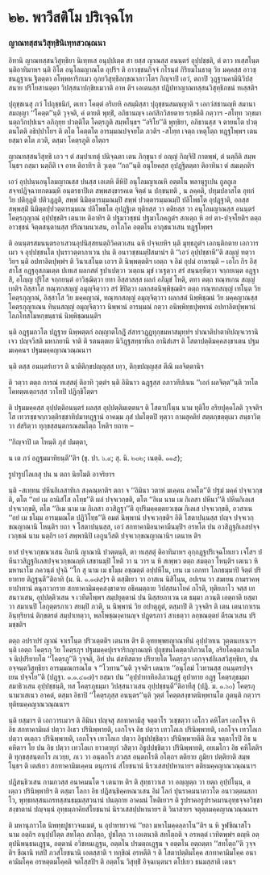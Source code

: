 <h1>๒๒. พาวีสติโม ปริเจฺฉโท</h1>
<h3>ญาณทสฺสนวิสุทฺธินิเทฺทสวณฺณนา</h3>
<p> อิทานิ  ญาณทสฺสนวิสุทฺธิยา นิเทฺทเส อนุปฺปเตฺต สา ยสฺส ญาณสฺส อนนฺตรํ อุปฺปชฺชติ, ตํ ตาว ทเสฺสโนฺต นฺติอาทิมาหฯ นฺติ อิโต อนุโลมญาณโต อุปริฯ ติ อาวชฺชนกิจฺจํ กโรนฺตํ กิริยมโนธาตุ วิย มคฺคสฺส อาวชฺชนฎฺฐาเน ฐิตตฺตา อโพฺพหาริกเมว อุภยวิสุทฺธิลกฺขณาภาวโตฯ กิญฺจาปิ เอวํ, ตถาปิ วุฎฺฐานคามินิวิปสฺสนาย ปริโยสานตฺตา วิปสฺสนาปกฺขิยเมวาติ อาห ติฯ เอเตนสฺส ปฎิปทาญาณทสฺสนวิสุทฺธิภชนํ ทเสฺสติฯ</p>


<p> ปุถุชฺชเนสุ  ภวํ โปถุชฺชนิกํ, ตเทว โคตฺตํ อริเยหิ อสมฺมิสฺสา ปุถุชฺชนสมญฺญาติ ฯ เอกวํสชานญฺหิ สมานา สมญฺญา ‘‘โคตฺต’’นฺติ วุจฺจติ, คํ ตายติ พุทฺธิํ, อภิธานญฺจ เอกํสิกวิสยตาย รกฺขตีติ กตฺวาฯ -สโทฺท วกฺขมานตฺถวิกปฺปเนฯ อภิภุยฺย ปวตฺติโต โคตฺรภูติ สมฺพโนฺธฯ  ‘‘อริโย’’ติ พุทฺธิยา, อภิธานสฺส จ ตายนโต ปวตฺตนโตติ อธิปฺปาโยฯ ติ ตโต โคตฺตโต อารมฺมณปจฺจยโต ภวติฯ -สโทฺท เจตฺถ เหตุโตฺถ ทฎฺฐโพฺพฯ เตน ยสฺมา ตโต ภวติ, ตสฺมา โคตฺรภูติ อโตฺถฯ</p>


<p> ญาณทสฺสนวิสุทฺธิ เอว ฯ ตํ สมฺปาเทตุํ ปนิจฺฉตา เตน ภิกฺขุนา ยํ อญฺญํ กิญฺจิปิ กาตพฺพํ, ตํ นตฺถีติ สมฺพโนฺธฯ กสฺมา นตฺถีติ เจ อาห ติอาทิฯ ติ วุเตฺต ‘‘กถ’’นฺติ อนุโยคสฺส อุปฎฺฐิตตฺตา ติอาทินา ตํ สมเตฺถติฯ</p>


<p> เอวํ อุปฺปนฺนอนุโลมญาณสฺส ปนสฺส เอเตหิ ตีหิปิ อนุโลมญาเณหิ อตฺตโน พลานุรูเปน ถูลถูเล สจฺจปฎิจฺฉาทกตมมฺหิ อนฺตรธาปิเต สพฺพสงฺขารคเต จิตฺตํ น ปกฺขนฺทติ , น ลคฺคติ, ปทุมปลาสโต อุทกํ วิย ปติกุฎติ ปติวฎฺฎติ, สพฺพํ นิมิตฺตารมฺมณมฺปิ สพฺพํ ปวตฺตารมฺมณมฺปิ ปลิโพธโต อุปฎฺฐาติ, อถสฺส สพฺพสฺมิํ นิมิตฺตปฺปวตฺตารมฺมเณ ปลิโพธโต อุปฎฺฐิเต ทุติยสฺส วา ตติยสฺส วา อนุโลมญาณสฺส อนนฺตรํ โคตฺรภุญาณํ อุปฺปชฺชติฯ เตนาห ติอาทิฯ ติ ปฐมาวชฺชนํ ปฐมาโภคภูตํฯ สกเตฺถ หิ อยํ ตา-ปจฺจโยติฯ ตตฺถ อาวชฺชนํ จิตฺตสนฺตานสฺส ปริณามนวเสน, อาโภโค อตฺตโน อาภุชนวเสน ทฎฺฐโพฺพฯ</p>


<p> ติ  อนนฺตรสมนนฺตรอาเสวนอุปนิสฺสยนตฺถิวิคตวเสน ฉหิ ปจฺจเยหิฯ นฺติ มุทฺธภูตํฯ เอกนฺติกตาย เอกวารเมว จ อุปฺปชฺชนโต ปุนราวตฺตาภาเวน ปน ติ อนาวชฺชนมฺปิสมานํฯ ติ ‘‘เอวํ อุปฺปชฺชาหี’’ติ สญฺญํ ทตฺวา วิยฯ นฺติ อปทาลิตปุพฺพํฯ ติ วินาเสโนฺต เอวฯ ติ นิพฺพตฺตติฯ เอตฺถ จ อิมํ อุปมํ อาหรนฺติ – เอโก กิร อิสฺสาโส อฎฺฐอุสภมเตฺต ปเทเส ผลกสตํ ฐปาเปตฺวา วเตฺถน มุขํ เวเฐตฺวา สรํ สนฺนยฺหิตฺวา จกฺกยเนฺต อฎฺฐาสิ, อโญฺญ ปุริโส จกฺกยนฺตํ อาวิชฺฌิตฺวา ยทา อิสฺสาสสฺส ผลกํ อภิมุขํ โหติ, ตทา ตตฺถ ทณฺฑเกน สญฺญํ เทติฯ อิสฺสาโส ทณฺฑกสญฺญํ อมุญฺจิตฺวาว สรํ ขิปิตฺวา ผลกสตนิพฺพิชฺฌติฯ ตตฺถ ทณฺฑกสญฺญํ เทโนฺต วิย โคตฺรภุญาณํ, อิสฺสาโส วิย มคฺคญาณํ, ทณฺฑกสญฺญํ อมุญฺจิตฺวาว ผลกสตํ นิพฺพิชฺฌนํ วิย มคฺคญาณสฺส โคตฺรภุญาเณน ทินฺนสญฺญํ อมุญฺจิตฺวาว นิพฺพานํ อารมฺมณํ กตฺวา อนิพฺพิทฺธปุพฺพานํ อปทาลิตปุพฺพานํ โลภโทสโมหกฺขนฺธานํ นิพฺพิชฺฌนนฺติฯ</p>


<p> นฺติ อฎฺฐมภวโต ปฎฺฐาย นิพฺพตฺตกํ อญฺญาตโกฎิํ สํสารวฎฺฎทุกฺขมหาสมุทฺทํฯ ปาณาติปาตาทิปญฺจเวรานิ เจว ปญฺจวีสติ มหาภยานิ จาติ ติ รตนตฺตเย นิวิฎฺฐสทฺธาทิเก อานิสํเสฯ ติ โสตาปตฺติมคฺคสงฺขาเตน ปฐมมเคฺคนฯ ปฐมมคฺคญาณวณฺณนาฯ</p>


<p> นฺติ ตสฺส อนนฺตรํเยวฯ ติ นาติติกฺขปญฺญสฺส เทฺว, ติกฺขปญฺญสฺส ตีณิ ผลจิตฺตานิฯ</p>


<p>    ติ วตฺวา ตตฺถ การณํ ทเสฺสตุํ ติอาทิ วุตฺตํฯ นฺติ อิมินาว ฉฎฺฐสฺส อภาวทีปเนน ‘‘เอกํ ผลจิตฺต’’นฺติ วทโต โคทตฺตเตฺถรสฺส วาโทปิ ปฎิกฺขิโตฺตฯ</p>


<p> ติ ปฐมมคฺคสฺส อุปฺปตฺติอนนฺตรํ ผลสฺส อุปฺปตฺติมเตฺตนฯ ติ โสตาปโนฺน นาม ทุติโย อริยปุคฺคโลติ วุจฺจติฯ โส เทวรชฺชจกฺกวตฺติรชฺชาทิปมาทฎฺฐานํ อาคมฺม ภุสํ ปมโตฺตปิ หุตฺวา กามสุคติยํ สตฺตกฺขตฺตุเมว สนฺธาวิตฺวา สํสริตฺวา ทุกฺขสฺสนฺตกรณสมโตฺถ โหติฯ ยถาห –</p>


<p>
‘‘กิญฺจาปิ เต โหนฺติ ภุสํ ปมตฺตา,  
  
น เต ภวํ อฎฺฐมมาทิยนฺตี’’ติฯ (ขุ. ปา. ๖.๙; สุ. นิ. ๒๓๒; เนตฺติ. ๑๑๕);  
</p>
  
<p>รูปารูปโลเกสุ ปน น ตถา นิยโมติ อาจริยาฯ</p>


<p> นฺติ -สเทฺทน ปหีนกิเลสาทิเก สงฺคณฺหาติฯ ตถา จ ‘‘อิมินา วตาหํ มเคฺคน อาคโต’’ติ ปฐมํ มคฺคํ ปจฺจเวกฺขติ, ตโต ‘‘อยํ เม อานิสํโส ลโทฺธ’’ติ ผลํ ปจฺจเวกฺขติ, ตโต ‘‘อิเม นาม เม กิเลสา ปหีนา’’ติ ปหีนกิเลเส ปจฺจเวกฺขติ, ตโต ‘‘อิเม นาม เม กิเลสา อวสิฎฺฐา’’ติ อุปริมคฺคตฺตยวเชฺฌ กิเลเส ปจฺจเวกฺขติ, อวสาเน ‘‘อยํ เม ธโมฺม อารมฺมณโต ปฎิวิโทฺธ’’ติ อมตํ นิพฺพานํ ปจฺจเวกฺขติฯ อิติ โสตาปนฺนสฺส ปญฺจ ปจฺจเวกฺขณญาณานิ โหนฺติฯ ยถา จ โสตาปนฺนสฺส, เอวํ สกทาคามิอนาคามีนมฺปิฯ อรหโต ปน อวสิฎฺฐกิเลสปจฺจเวกฺขณํ นาม นตฺถิฯ เอวํ สพฺพานิปิ เอกูนวีสติ ปจฺจเวกฺขณญาณานิฯ เตนาห ติฯ</p>


<p> ยาสํ  ปจฺจเวกฺขณวเสน อิมานิ ญาณานิ ปวตฺตนฺติ, ตา ทเสฺสตุํ ติอาทิมาหฯ อุกฺกฎฺฐปริเจฺฉโทเยว เจโสฯ ปหีนาวสิฎฺฐกิเลสปจฺจเวกฺขณญฺหิ เสขานมฺปิ โหติ วา น วาฯ น หิ สเพฺพว ตตฺถ สมตฺถา โหนฺติฯ เตเนว หิ มหานาโม  ภควนฺตํ ปุจฺฉิ ‘‘โก สุ นาม เม ธโมฺม อชฺฌตฺตํ อปฺปหีโน, เยน เม เอกทา โลภธมฺมาปิ จิตฺตํ ปริยาทาย ติฎฺฐนฺตี’’ติอาทิ (ม. นิ. ๑.๑๗๕)ฯ ติ ตสฺมิํเยว วา อาสเน นิสิโนฺน, อปเรน วา สมเยน กามราคพฺยาปาทานํ ตนุภาวกราย สกทาคามิมคฺคสงฺขาตาย  อธิคมตฺถาย วิปสฺสนาโยคํ กโรติ, ทุติยภาโว จสฺส เทสนาวเสน, อุปฺปตฺติวเสน จ เวทิตโพฺพฯ สมฺปยุตฺตานํ ปน นิสฺสยภาเวน เต ธมฺมา ภวนฺติ เอตฺถาติ  ยสฺมา วา สมาเนปิ โลกุตฺตรภาเว สยมฺปิ ภวติ, น นิพฺพานํ วิย อปาตุภูตํ, ตสฺมาปิ ติ วุจฺจติฯ ติ เตน เตนากาเรน อินฺทฺริยานํ ติกฺขตรตํ สมฺปาเทตฺวา, พลโพชฺฌงฺคานญฺจ ปฎุตรภาวํ สาเธตฺวา ลกฺขณตฺตยํ ตีรณวเสน ปริมชฺชติฯ</p>


<p> ตตฺถ อปราปรํ ญาณํ จาเรโนฺต ปริวเตฺตติฯ เตนาห ติฯ ติ อุทยพฺพยญาณาทีนํ อุปฺปาทเน วุตฺตนเยเนวฯ นฺติ เอตฺถ โคตฺรภุ วิย โคตฺรภุฯ ปฐมมคฺคปุเรจาริกญาณญฺหิ ปุถุชฺชนโคตฺตาภิภวนโต, อริยโคตฺตภวนโต จ นิปฺปริยายโต ‘‘โคตฺรภู’’ติ วุจฺจติ, อิทํ ปน ตํสทิสตาย ปริยายโต โคตฺรภุฯ เอกจฺจสํกิเลสวิสุทฺธิยา, ปน อจฺจนฺตวิสุทฺธิยา อารมฺมณกรณโต จ ‘‘โวทาน’’นฺติ วุจฺจติฯ เตนาห  ‘‘อนุโลมํ โวทานสฺส อนนฺตรปจฺจเยน ปจฺจโย’’ติ (ปฎฺฐา. ๑.๑.๔๑๗)ฯ ยสฺมา  ปน  ‘‘อุปฺปาทาทิอภิภวนฎฺฐํ อุปาทาย อฎฺฐ โคตฺรภุธมฺมา สมาธิวเสน อุปฺปชฺชนฺติ, ทส โคตฺรภุธมฺมา วิปสฺสนาวเสน อุปฺปชฺชนฺตี’’ติอาทีสุ (ปฎิ. ม. ๑.๖๐) โคตฺรภุนามวเสเนว อาคตํ, ตสฺมา อิธาปิ ‘‘โคตฺรภุสฺส อนนฺตร’’นฺติ วุตฺตํ โคตฺตสงฺขาตนิพฺพานโต ภูตนฺติ กตฺวาฯ ทุติยมคฺคญาณวณฺณนาฯ</p>


<p> นฺติ ยสฺมาฯ ติ เอกวารเมวฯ ติ อิมินา ปญฺจสุ สกทาคามีสุ จตฺตาโร วเชฺชตฺวา เอโกว คหิโตฯ เอกโจฺจ หิ อิธ สกทาคามิผลํ ปตฺวา อิเธว ปรินิพฺพายติ, เอกโจฺจ อิธ ปตฺวา เทวโลเก ปรินิพฺพายติ, เอกโจฺจ เทวโลเก ปตฺวา ตเตฺถว ปรินิพฺพายติ, เอกโจฺจ เทวโลเก ปตฺวา อิธูปปชฺชิตฺวา ปรินิพฺพายตีติ อิเม จตฺตาโรปิ อิธ น คหิตาฯ โย ปน อิธ ปตฺวา เทวโลเก ยาวตายุกํ วสิตฺวา อิธูปปชฺชิตฺวา ปรินิพฺพายติ, อยเมโกว อิธ คหิโตติฯ ติ ทุกฺขสฺสนฺตกโร ภเวยฺย, ภเว วา อนฺตกโร ภวสฺส อนฺตกโรติ อโตฺถฯ ตติยาย ภูมิยา ปตฺติยาติ สมฺพโนฺธฯ   ติ เตสํเยว สกทาคามิมเคฺคน ตนุกรานํ สํโยชนานํ นิรวเสสปฺปหานายฯ ตติยมคฺคญาณวณฺณนาฯ</p>


<p> ปฎิสนฺธิวเสน กามภวสฺส อนาคมนโต ฯ เตนาห ติฯ ติ สุทฺธาวาเส วา อญฺญตฺถ วา ยตฺถ อุปฺปโนฺน, ตเตฺถว ปรินิพฺพายิฯ ติ ตสฺมา โลกา อิธ ปฎิสนฺธิคฺคหณวเสน อิมํ โลกํ ปุนราคมนาภาวโต อนาวตฺตนสภาโว, พุทฺธทสฺสนเถรทสฺสนธมฺมสฺสวนานํ ปนตฺถาย อาคมนํ โหติเยวฯ ติ  รูปราคอรูปราคมานอุทฺธจฺจอวิชฺชาสงฺขาตานํ ปญฺจนฺนํ อุทฺธมฺภาคิยสํโยชนานํ นิรวเสสปฺปหานายฯ ติ วินาสายฯ จตุตฺถมคฺคญาณวณฺณนาฯ</p>


<p> ติ มหานุภาวโต นิพทฺธปูชาวจนเมตํ, น อุปาทายวจนํ ‘‘ยถา มหาโมคฺคลฺลาโน’’ติฯ น หิ จูฬขีณาสโว นาม อตฺถิฯ อนุปฺปโตฺต สทโตฺถ สกโตฺถ, ปูชโตฺถ วา เอเตนาติ  สทโตฺถติ จ อรหตฺตํ เวทิตพฺพํฯ ตญฺหิ อตฺตุปนิพนฺธนเฎฺฐน, อตฺตานํ อวิชหนเฎฺฐน, อตฺตโน ปรมตฺถเฎฺฐน จ อตฺตโน อตฺถตฺตา ‘‘สทโตฺถ’’ติ วุจฺจติฯ ขีณานิ ทสปิ ภวสํโยชนานิ เอตสฺสาติ ฯ ทกฺขิณํ อรหตีติ ฯ ติ โสตาปตฺติมโคฺค สกทาคามิมโคฺค อนาคามิมโคฺค อรหตฺตมโคฺคติ จตโสฺสปิฯ ติ อตฺตโน วิสุทฺธิํ อิจฺฉเนฺตนฯ ตโปเยว ธนมสฺสาติ  เตนฯ</p>

</p>

</p>

</p>





